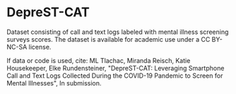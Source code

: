 # DepreST-CAT
Dataset consisting of call and text logs labeled with mental illness screening surveys scores. The dataset is available for academic use under a CC BY-NC-SA license. 

If data or code is used, cite:
ML Tlachac, Miranda Reisch, Katie Housekeeper, Elke Rundensteiner, "DepreST-CAT: Leveraging Smartphone Call and Text Logs Collected During the COVID-19 Pandemic to Screen for Mental Illnesses", In submission.
